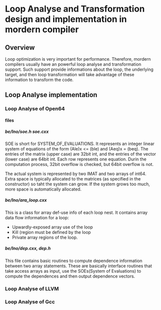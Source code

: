 # Loop Analyse and Transformation design and implementation in mordern compiler 

## Overview
  Loop optimization is very important for performance.  Therefore, mordern compilers usually have an powerful loop analyse
  and transformation support. Such support provide informations about the loop, the underlying target, and then loop
  transformation will take advantage of these information to transform the code.

## Loop Analyse implementation

### Loop Analyse of Open64

#### files

##### be/lno/soe.h soe.cxx
  SOE is short for SYSTEM_OF_EVALUATIONS. It represents an integer linear system of equations of the form
  (Ale)x <= (ble) and (Aeq)x = (beq). The entries of the matrix (upper case) are 32bit int, and the entries
  of the vector (lower case) are 64bit int. Each row represents one equation. Durin the computation process,
  32bit overflow is checked, but 64bit overflow is not.
  
  The actual system is represented by two IMAT and two arrays of int64. Extra space is typically allocated to
  the matrices (as specified in the constructor) so taht the system can grow. If the system grows too much,
  more space is automatically allocated.
  
  

##### be/lno/ara_loop.cxx
  This is a class for array def-use info of each loop nest. It contains array data flow information for a loop:
  - Upwardly-exposed array use of the loop
  - Kill (region must be defined by the loop
  - Private array regions of the loop.

##### be/lno/dep.cxx, dep.h
  This file contains basic routines to compute dependence information between two array statements. 
  These are basically interface routines that take access arrays as input, 
  use the SOEs(System of Evaluations) to compute the dependences
  and then output dependence vectors.
  
  

### Loop Analyse of LLVM



### Loop Analyse of Gcc
